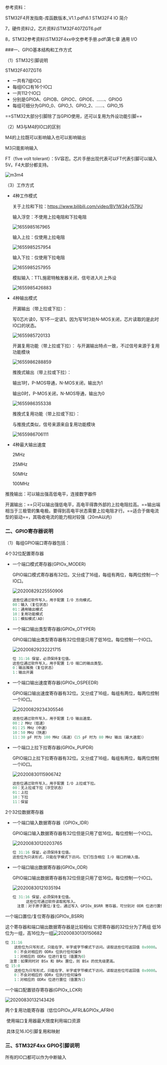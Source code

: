 参考资料：

STM32F4开发指南-库函数版本_V1.1.pdf\6.1 STM32F4 IO 简介 

7，硬件资料\2，芯片资料\STM32F407ZGT6.pdf

8，STM32参考资料\STM32F4xx中文参考手册.pdf\第七章 通用 I/O  

###一、GPIO基本结构和工作方式

（1）STM32引脚说明

STM32F407ZGT6

- 一共有7组IO口
- 每组IO口有16个IO口
- 一共112个IO口
- 分别是GPIOA、GPIOB、GPIOC、GPIOE、......、GPIOG
- 每组可细分为GPIO_0、GPIO_1、GPIO_2、......、GPIO_15

==STM32大部分引脚除了当GPIO使用，还可以复用为外设功能引脚==

（2）M3与M4的IO口的区别

M4的上拉既可以影响输入也可以影响输出

M3只能影响输入

FT（five volt tolerant）：5V容忍。芯片手册出现代表可以FT代表引脚可以输入5V。F4大部分都支持。

![m3m4](assets/m3m4.png)

（3）工作方式

- 4种工作模式

  关于上拉和下拉：https://www.bilibili.com/video/BV1W34y1579U

  输入浮空：不使用上拉电阻和下拉电阻

  ![1655985167965](assets/1655985167965.png)

  输入上拉：仅使用上拉电阻

  ![1655985257954](assets/1655985257954.png)

  输入下拉：仅使用下拉电阻

  ![1655985257955](assets/1655985257955.png)

  模拟输入：TTL施密特触发器关闭，信号进入片上外设

  ![1655985426883](assets/1655985426883.png)

- 4种输出模式

  开漏输出（带上拉或下拉）：

  写0芯片读0，写1不一定读1。因为写1时3处N-MOS关闭，芯片读取的是此时IO口的状态。

  ![1655985720133](assets/1655985720133.png)

  开漏复用功能（带上拉或下拉）：
  与开漏输出特点一致，不过信号来源于复用功能模块

  ![1655986288859](assets/1655986288859.png)

  推挽式输出（带上拉或下拉）：

  输出1时，P-MOS导通，N-MOS关闭，输出为1

  输出0时，P-MOS关闭，N-MOS导通，输出为0

  ![1655986355338](assets/1655986355338.png)

  推挽式复用功能（带上拉或下拉）：

  与推挽式类似，信号来源来自复用功能模块

  ![1655986706111](assets/1655986706111.png)

- 4种最大输出速度

  2MHz

  25MHz

  50MHz

  100MHz

推挽输出：可以输出强高低电平，连接数字器件

开漏输出：==只可以输出强低电平，高电平得靠外部的上拉电阻拉高。==输出端相当于三极管的集电极。要得到高电平状态需要上拉电阻才行。==适合于做电流型的驱动==，其吸收电流的能力相对较强（20mA以内）

### 二、GPIO寄存器说明

（1）每组GPIO端口寄存器包括：

4个32位配置寄存器 

- 一个端口模式寄存器(GPIOx_MODER)

  GPIO端口模式寄存器有32位。又分成了16组，每组有两位，每两位控制一个IO口。

  ![20200829225550906](assets/20200829225550906.png)

  ```c
  这些位通过软件写入，用于配置 I/O 方向模式。
  00：输入（复位状态）
  01：通用输出模式
  10：复用功能模式
  11：模拟模式(AD)
  ```



- 一个端口输出类型寄存器(GPIOx_OTYPER)

  GPIO端口输出类型寄存器有32位但是只用了低16位。每位控制一个IO口。

  ![20200829232221715](assets/20200829232221715.png)

  ```c
  位 31:16 保留，必须保持复位值。
  这些位通过软件写入，用于配置 I/O 端口的输出类型。
  0：输出推挽（复位状态）
  1：输出开漏
  ```

  

- 一个端口输出速度寄存器(GPIOx_OSPEEDR)

  GPIO端口输出速度寄存器有32位。又分成了16组，每组有两位，每两位控制一个IO口。 

  ![20200829234305546](assets/20200829234305546.png)

  ```c
  这些位通过软件写入，用于配置 I/O 输出速度。
  00：2 MHz（低速）
  01：25 MHz（中速）
  10：50 MHz（快速）
  11：30 pF 时为 100 MHz（高速）（15 pF 时为 80 MHz 输出（最大速度））
  ```

  

- 一个端口上拉下拉寄存器(GPIOx_PUPDR)

  GPIO端口上拉下拉寄存器有32位。又分成了16组，每组有两位，每两位控制一个IO口。 

  ![20200830115906742](assets/20200830115906742.png)

  ```c
  这些位通过软件写入，用于配置 I/O 上拉或下拉。
  00：无上拉或下拉（浮空状态）
  01：上拉
  10：下拉
  11：保留
  ```



2个32位数据寄存器 

- 一个端口输入数据寄存器（GPIOx_IDR）

  GPIO端口输入数据寄存器有32位但是只用了低16位。每位控制一个IO口。 

  ![20200830120203765](assets/20200830120203765.png)

  ```c
  位 31:16 保留，必须保持复位值。
  这些位为只读形式，只能在字模式下访问。它们包含相应 I/O 端口的输入值。
  ```

  

- 一个端口输出数据寄存器(GPIOx_ODR)

  GPIO端口输出数据寄存器有32位但是只用了低16位。每位控制一个IO口。 

  ![20200830121035194](assets/20200830121035194.png)

  ```c
  位 31:16 保留，必须保持复位值。
  		这些位可通过软件读取和写入。
  	注意：对于原子置位/复位，通过写入 GPIOx_BSRR 寄存器，可分别对 ODR 位进行置位和复位 (x = A..I/)。
  ```

  

一个端口置位/复位寄存器(GPIOx_BSRR)

这个寄存器和端口输出数据寄存器是比较相似
它把寄存器的32位分为了两组 低16位为一组，高16位为一组![20200830130150682](assets/20200830130150682.png)

```c
位 31:16 
	这些位为只写形式，只能在字、半字或字节模式下访问。读取这些位可返回值 0x0000。
	0：不会对相应的 ODRx 位执行任何操作
	1：对相应的 ODRx 位进行复位（值置为0）
  注意：如果同时对 BSx 和 BRx 置位，则 BSx 的优先级更高。
位 15:0
	这些位为只写形式，只能在字、半字或字节模式下访问。读取这些位可返回值 0x0000。
	0：不会对相应的 ODRx 位执行任何操作
	1：对相应的 ODRx 位进行置位（值置为1）
```



一个端口配置锁存寄存器(GPIOx_LCKR)

![20200830132143426](assets/20200830132143426.png)



两个复用功能寄存器（低位GPIOx_AFRL&GPIOx_AFRH)

​	使用端口复用器最大限度利用端口资源

​	具体见16.IO引脚复用和映射

### 三、STM32F4xx GPIO引脚说明

所有的IO口都可以作为中断输入
